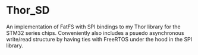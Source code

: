 # Thor_SD
An implementation of FatFS with SPI bindings to my Thor library for the STM32 series chips. Conveniently also includes a psuedo
asynchronous write/read structure by having ties with FreeRTOS under the hood in the SPI library.
